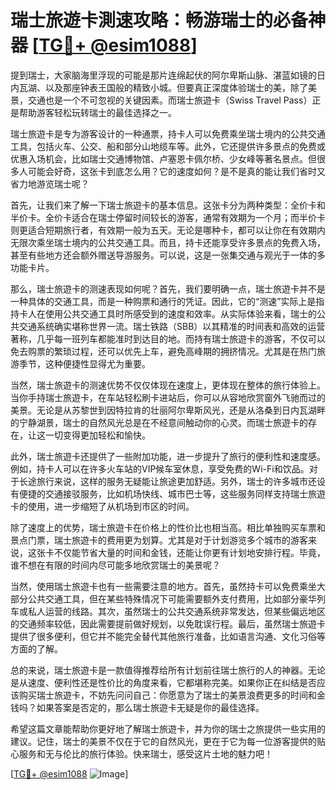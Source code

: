 # 瑞士旅遊卡測速攻略：畅游瑞士的必备神器 [[TG💪+ @esim1088](https://t.me/s/esim1088)]

提到瑞士，大家脑海里浮现的可能是那片连绵起伏的阿尔卑斯山脉、湛蓝如镜的日内瓦湖、以及那座钟表王国般的精致小城。但要真正深度体验瑞士的美，除了美景，交通也是一个不可忽视的关键因素。而瑞士旅遊卡（Swiss Travel Pass）正是帮助游客轻松玩转瑞士的最佳选择之一。

瑞士旅遊卡是专为游客设计的一种通票，持卡人可以免费乘坐瑞士境内的公共交通工具，包括火车、公交、船和部分山地缆车等。此外，它还提供许多景点的免费或优惠入场机会，比如瑞士交通博物馆、卢塞恩卡佩尔桥、少女峰等著名景点。但很多人可能会好奇，这张卡到底怎么用？它的速度如何？是不是真的能让我们省时又省力地游览瑞士呢？

首先，让我们来了解一下瑞士旅遊卡的基本信息。这张卡分为两种类型：全价卡和半价卡。全价卡适合在瑞士停留时间较长的游客，通常有效期为一个月；而半价卡则更适合短期旅行者，有效期一般为五天。无论是哪种卡，都可以让你在有效期内无限次乘坐瑞士境内的公共交通工具。而且，持卡还能享受许多景点的免费入场，甚至有些地方还会额外赠送导游服务。可以说，这是一张集交通与观光于一体的多功能卡片。

那么，瑞士旅遊卡的测速表现如何呢？首先，我们要明确一点，瑞士旅遊卡并不是一种具体的交通工具，而是一种购票和通行的凭证。因此，它的“测速”实际上是指持卡人在使用公共交通工具时所感受到的速度和效率。从实际体验来看，瑞士的公共交通系统确实堪称世界一流。瑞士铁路（SBB）以其精准的时间表和高效的运营著称，几乎每一班列车都能准时到达目的地。而持有瑞士旅遊卡的游客，不仅可以免去购票的繁琐过程，还可以优先上车，避免高峰期的拥挤情况。尤其是在热门旅游季节，这种便捷性显得尤为重要。

当然，瑞士旅遊卡的测速优势不仅仅体现在速度上，更体现在整体的旅行体验上。当你手持瑞士旅遊卡，在车站轻松刷卡进站后，你可以从容地欣赏窗外飞驰而过的美景。无论是从苏黎世到因特拉肯的壮丽阿尔卑斯风光，还是从洛桑到日内瓦湖畔的宁静湖景，瑞士的自然风光总是在不经意间触动你的心灵。而瑞士旅遊卡的存在，让这一切变得更加轻松和愉快。

此外，瑞士旅遊卡还提供了一些附加功能，进一步提升了旅行的便利性和速度感。例如，持卡人可以在许多火车站的VIP候车室休息，享受免费的Wi-Fi和饮品。对于长途旅行来说，这样的服务无疑能让旅途更加舒适。另外，瑞士的许多城市还设有便捷的交通接驳服务，比如机场快线、城市巴士等，这些服务同样支持瑞士旅遊卡的使用，进一步缩短了从机场到市区的时间。

除了速度上的优势，瑞士旅遊卡在价格上的性价比也相当高。相比单独购买车票和景点门票，瑞士旅遊卡的费用更为划算。尤其是对于计划游览多个城市的游客来说，这张卡不仅能节省大量的时间和金钱，还能让你更有计划地安排行程。毕竟，谁不想在有限的时间内尽可能多地欣赏瑞士的美景呢？

当然，使用瑞士旅遊卡也有一些需要注意的地方。首先，虽然持卡可以免费乘坐大部分公共交通工具，但在某些特殊情况下可能需要额外支付费用，比如部分豪华列车或私人运营的线路。其次，虽然瑞士的公共交通系统非常发达，但某些偏远地区的交通频率较低，因此需要提前做好规划，以免耽误行程。最后，虽然瑞士旅遊卡提供了很多便利，但它并不能完全替代其他旅行准备，比如语言沟通、文化习俗等方面的了解。

总的来说，瑞士旅遊卡是一款值得推荐给所有计划前往瑞士旅行的人的神器。无论是从速度、便利性还是性价比的角度来看，它都堪称完美。如果你正在纠结是否应该购买瑞士旅遊卡，不妨先问问自己：你愿意为了瑞士的美景浪费更多的时间和金钱吗？如果答案是否定的，那么瑞士旅遊卡无疑是你的最佳选择。

希望这篇文章能帮助你更好地了解瑞士旅遊卡，并为你的瑞士之旅提供一些实用的建议。记住，瑞士的美景不仅在于它的自然风光，更在于它为每一位游客提供的贴心服务和无与伦比的旅行体验。快来瑞士，感受这片土地的魅力吧！

[[TG💪+ @esim1088](https://t.me/s/esim1088) ![Image](https://i.postimg.cc/4NQfJmqS/Snipaste-2025-05-13-00-14-12.png)]